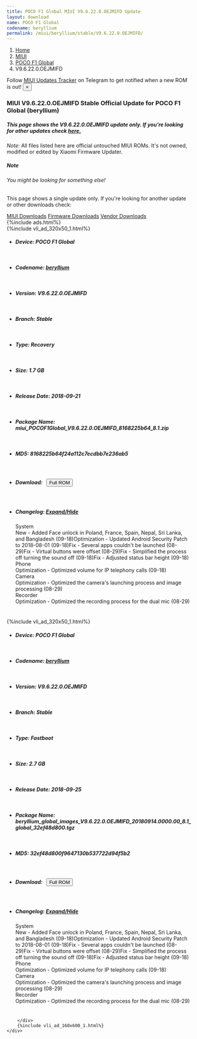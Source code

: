 ```yaml
---
title: POCO F1 Global MIUI V9.6.22.0.OEJMIFD Update
layout: download
name: POCO F1 Global
codename: beryllium
permalink: /miui/beryllium/stable/V9.6.22.0.OEJMIFD/
---
```

<nav aria-label="breadcrumb">
    <ol class="breadcrumb">
        <li class="breadcrumb-item"><a href="/">Home</a></li>
        <li class="breadcrumb-item"><a href="/miui/">MIUI</a></li>
        <li class="breadcrumb-item"><a href="/miui/beryllium/">POCO F1 Global</a></li>
        <li class="breadcrumb-item active" aria-current="page">V9.6.22.0.OEJMIFD</li>
    </ol>
</nav>
<div class="alert alert-primary alert-dismissible fade show" role="alert">
    Follow <a href="https://t.me/MIUIUpdatesTracker" class="alert-link">MIUI Updates Tracker</a> on Telegram to get
    notified when a new ROM is out!
    <button type="button" class="close" data-dismiss="alert" aria-label="Close">
        <span aria-hidden="true">&times;</span>
    </button>
</div>
<div class="col-12 mx-auto">
    <h3 class="title bg-light p-2 rounded">MIUI V9.6.22.0.OEJMIFD Stable Official Update for POCO F1 Global (beryllium)</h3>
    <h5>This page shows the V9.6.22.0.OEJMIFD update only. If you're looking for other updates check
        <a href="/miui/beryllium/">here.</a></h5>
    <p><i>Note: </i>All files listed here are official untouched MIUI ROMs.
        It's not owned, modified or edited by Xiaomi Firmware Updater.</p>
    <div class="card">
        <div class="card-body">
            <h5 class="card-title">Note</h5>
            <h6 class="card-subtitle mb-2 text-muted">You might be looking for something else!</h6>
            <p class="card-text">This page shows a single update only.
                If you're looking for another update or other downloads check:</p>
            <a href="/miui/" class="card-link">MIUI Downloads</a>
            <a href="/firmware/" class="card-link">Firmware Downloads</a>
            <a href="/vendor/" class="card-link">Vendor Downloads</a>
        </div>
    </div>
    {%include ads.html%}
    <div class="row justify-content-center">
        <div class="col-10" id="downloads">
                    <div class="card card-body">
            {%include vli_ad_320x50_1.html%}
            <ul class="list-unstyled">
                <li style="padding-bottom: 10px;">
                    <h5><b>Device: </b>POCO F1 Global</h5>
                </li>
                <li style="padding-bottom: 10px;">
                    <h5><b>Codename: </b> <a href="/miui/beryllium/" target="_blank">beryllium</a> </h5>
                </li>
                <li style="padding-bottom: 10px;">
                    <h5><b>Version: </b>V9.6.22.0.OEJMIFD</h5>
                </li>
                <li style="padding-bottom: 10px;">
                    <h5><b>Branch: </b>Stable</h5>
                </li>
                <li style="padding-bottom: 10px;">
                    <h5><b>Type: </b>Recovery</h5>
                </li>
                <li style="padding-bottom: 10px;">
                    <h5><b>Size: </b>1.7 GB</h5>
                </li>
                <li style="padding-bottom: 10px;">
                    <h5><b>Release Date: </b>2018-09-21</h5>
                </li>
                <li style="padding-bottom: 10px;">
                    <h5><b>Package Name: </b><span id="filename" class="text-dark">miui_POCOF1Global_V9.6.22.0.OEJMIFD_8168225b64_8.1.zip</span></h5>
                </li>
                <li style="padding-bottom: 10px;">
                    <h5><b>MD5: </b><span id="md5" class="text-muted">8168225b64f24a112c7ecdbb7e236ab5</span></h5>
                </li>
                <li style="padding-bottom: 10px;">
                    <h5><b>Download: </b><button type="button" id="download" class="btn btn-primary" style="margin: 7px;"
                            onclick="window.open('http://bigota.d.miui.com/V9.6.22.0.OEJMIFD/miui_POCOF1Global_V9.6.22.0.OEJMIFD_8168225b64_8.1.zip', '_blank');"><i class="fa fa-download"></i> Full ROM</button></h5>
                </li>
                <li style="padding-bottom: 10px;">
                    <h5><b>Changelog: </b><a href="#beryllium_1_changelog" data-toggle="collapse" role="button"
                            aria-expanded="false" aria-controls="beryllium_1_changelog"> <i class="fa fa-arrow-down"
                                aria-hidden="true"></i> Expand/Hide</a></h5>
                    <div class="collapse" id="beryllium_1_changelog">
                        <p id="changelog_text">System <br>New - Added Face unlock in Poland, France, Spain, Nepal, Sri Lanka, and Bangladesh (09-18)Optimization - Updated Android Security Patch to 2018-08-01 (09-18)Fix - Several apps couldn't be launched (08-29)Fix - Virtual buttons were offset (08-29)Fix - Simplified the process off turning the sound off (09-18)Fix - Adjusted status bar height (09-18) <br>Phone <br>Optimization - Optimized volume for IP telephony calls (09-18) <br>Camera <br>Optimization - Optimized the camera's launching process and image processing (08-29) <br>Recorder <br>Optimization - Optimized the recording process for the dual mic (08-29)</p>
                    </div>
                </li>
            </ul>
        </div>
        <div class="card card-body">
            {%include vli_ad_320x50_1.html%}
            <ul class="list-unstyled">
                <li style="padding-bottom: 10px;">
                    <h5><b>Device: </b>POCO F1 Global</h5>
                </li>
                <li style="padding-bottom: 10px;">
                    <h5><b>Codename: </b> <a href="/miui/beryllium/" target="_blank">beryllium</a> </h5>
                </li>
                <li style="padding-bottom: 10px;">
                    <h5><b>Version: </b>V9.6.22.0.OEJMIFD</h5>
                </li>
                <li style="padding-bottom: 10px;">
                    <h5><b>Branch: </b>Stable</h5>
                </li>
                <li style="padding-bottom: 10px;">
                    <h5><b>Type: </b>Fastboot</h5>
                </li>
                <li style="padding-bottom: 10px;">
                    <h5><b>Size: </b>2.7 GB</h5>
                </li>
                <li style="padding-bottom: 10px;">
                    <h5><b>Release Date: </b>2018-09-25</h5>
                </li>
                <li style="padding-bottom: 10px;">
                    <h5><b>Package Name: </b><span id="filename" class="text-dark">beryllium_global_images_V9.6.22.0.OEJMIFD_20180914.0000.00_8.1_global_32ef48d800.tgz</span></h5>
                </li>
                <li style="padding-bottom: 10px;">
                    <h5><b>MD5: </b><span id="md5" class="text-muted">32ef48d800f9647130b537722d94f5b2</span></h5>
                </li>
                <li style="padding-bottom: 10px;">
                    <h5><b>Download: </b><button type="button" id="download" class="btn btn-primary" style="margin: 7px;"
                            onclick="window.open('http://bigota.d.miui.com/V9.6.22.0.OEJMIFD/beryllium_global_images_V9.6.22.0.OEJMIFD_20180914.0000.00_8.1_global_32ef48d800.tgz', '_blank');"><i class="fa fa-download"></i> Full ROM</button></h5>
                </li>
                <li style="padding-bottom: 10px;">
                    <h5><b>Changelog: </b><a href="#beryllium_2_changelog" data-toggle="collapse" role="button"
                            aria-expanded="false" aria-controls="beryllium_2_changelog"> <i class="fa fa-arrow-down"
                                aria-hidden="true"></i> Expand/Hide</a></h5>
                    <div class="collapse" id="beryllium_2_changelog">
                        <p id="changelog_text">System <br>New - Added Face unlock in Poland, France, Spain, Nepal, Sri Lanka, and Bangladesh (09-18)Optimization - Updated Android Security Patch to 2018-08-01 (09-18)Fix - Several apps couldn't be launched (08-29)Fix - Virtual buttons were offset (08-29)Fix - Simplified the process off turning the sound off (09-18)Fix - Adjusted status bar height (09-18) <br>Phone <br>Optimization - Optimized volume for IP telephony calls (09-18) <br>Camera <br>Optimization - Optimized the camera's launching process and image processing (08-29) <br>Recorder <br>Optimization - Optimized the recording process for the dual mic (08-29)</p>
                    </div>
                </li>
            </ul>
        </div>

        </div>
        {%include vli_ad_160x600_1.html%}
    </div>
</div>
